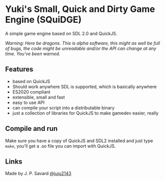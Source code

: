 # Yuki's Small, Quick and Dirty Game Engine (SQuiDGE)

A simple game engine based on SDL 2.0 and QuickJS.

*Warning: Here be dragons. This is alpha software, this might as well be full of bugs, the code might be unreadable and/or the API can change at any time. You've been warned.*

## Features

- based on QuickJS
- Should work anywhere SDL is supported, which is basically anywhere
- ES2020 compliant
- extensible, small and fast
- easy to use API
- can compile your script into a distributable binary
- just a collection of libraries for QuickJS to make gamedev easier, really

## Compile and run

Make sure you have a copy of QuickJS and SDL2 installed and just type `make`, you'll get a .so file you can import with QuickJS.

## Links

Made by J. P. Savard [@juju2143](http://twitter.com/juju2143)